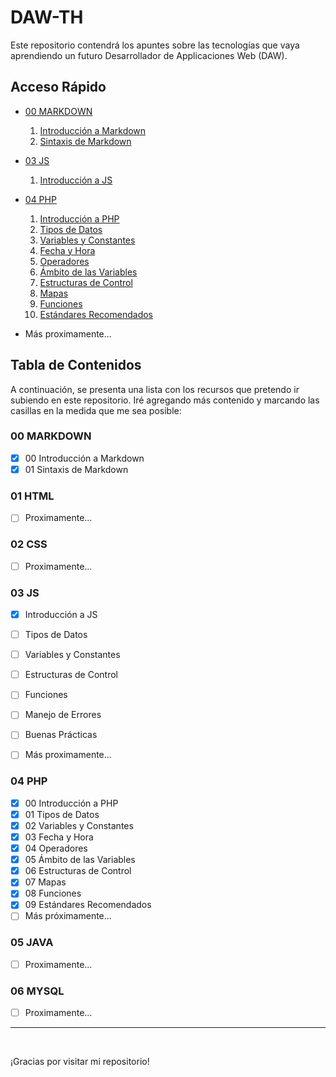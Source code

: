 # DAW-TH

Este repositorio contendrá los apuntes sobre las tecnologías que vaya aprendiendo un futuro Desarrollador de Applicaciones Web (DAW). 

## Acceso Rápido

- [00 MARKDOWN](./00%20MARKDOWN/)
  1. [Introducción a Markdown](./00%20MARKDOWN/00%20Introducción.md)
  2. [Sintaxis de Markdown](./00%20MARKDOWN/01%20Sintaxis.md)

- [03 JS](./04%20PHP/)
  1. [Introducción a JS](./03%20JS/00%20Introducción.md)

- [04 PHP](./04%20PHP/)
  1. [Introducción a PHP](./04%20PHP/00%20Introducción.md)
  2. [Tipos de Datos](./04%20PHP/01%20Tipos%20de%20Datos.md)
  3. [Variables y Constantes](./04%20PHP/02%20Variables%20y%20Constantes.md)
  4. [Fecha y Hora](./04%20PHP/03%20Fecha%20y%20Hora.md)
  5. [Operadores](./04%20PHP/04%20Operadores.md)
  6. [Ámbito de las Variables](./04%20PHP/05%20%C3%81mbito%20de%20las%20Variables.md)
  7. [Estructuras de Control](./04%20PHP/06%20Estructuras%20de%20Control.md)
  8. [Mapas](./04%20PHP/07%20Mapas.md)
  9. [Funciones](./04%20PHP/08%20Funciones.md)
  10. [Estándares Recomendados](./04%20PHP/09%20Estándares%20Recomendados.md)
      
- Más proximamente...
<!-- - [01 HTML](./01%20HTML/README.md)
- [02 CSS](./02%20CSS/README.md)
- [03 JS](./03%20JS/README.md)
- [05 JAVA](./05%20JAVA/README.md)
- [06 MYSQL](./06%20MYSQL/README.md) -->

## Tabla de Contenidos

A continuación, se presenta una lista con los recursos que pretendo ir subiendo en este repositorio. Iré agregando más contenido y marcando las casillas en la medida que me sea posible:

### 00 MARKDOWN

- [x] 00 Introducción a Markdown
- [x] 01 Sintaxis de Markdown

### 01 HTML

- [ ] Proximamente...
<!-- - [ ] Etiquetas básicas de HTML
- [ ] Estructura de una página web
- [ ] Formularios HTML -->

### 02 CSS

- [ ] Proximamente...
<!-- - [ ] Selectores de CSS
- [ ] Estilos en cascada
- [ ] Diseño de página web -->

### 03 JS

- [x] Introducción a JS 
- [ ] Tipos de Datos
- [ ] Variables y Constantes
- [ ] Estructuras de Control
- [ ] Funciones
- [ ] Manejo de Errores
- [ ] Buenas Prácticas
- [ ] Más proximamente...


### 04 PHP

- [x] 00 Introducción a PHP
- [x] 01 Tipos de Datos
- [x] 02 Variables y Constantes
- [x] 03 Fecha y Hora
- [x] 04 Operadores
- [x] 05 Ámbito de las Variables
- [x] 06 Estructuras de Control
- [x] 07 Mapas
- [x] 08 Funciones
- [x] 09 Estándares Recomendados
- [ ] Más próximamente...
  
### 05 JAVA

- [ ] Proximamente...
<!-- - [ ] Estructuras de control en Java
- [ ] Programación orientada a objetos
- [ ] Aplicaciones Java -->

### 06 MYSQL

- [ ] Proximamente...
<!-- - [ ] Consultas SQL básicas
- [ ] Diseño de bases de datos
- [ ] Administración de MySQL -->

---
<br>

¡Gracias por visitar mi repositorio!